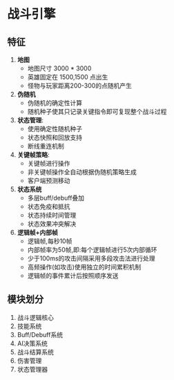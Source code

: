 # 战斗引擎

## 特征
1. **地图**
    - 地图尺寸 3000 * 3000
    - 英雄固定在 1500,1500 点出生
    - 怪物与玩家距离200-300的点随机产生
2. **伪随机**
    - 伪随机的确定性计算
    - 随机种子使其只记录关键指令即可复现整个战斗过程
3. **状态管理**:
    - 使用确定性随机种子
    - 状态快照和回放支持
    - 断线重连机制
4. **关键帧策略**:
    - 关键帧进行操作
    - 非关键帧操作全自动根据伪随机策略生成
    - 客户端预测移动
5. **状态系统**
   - 多层buff/debuff叠加
   - 状态免疫和抵抗
   - 状态持续时间管理
   - 状态效果冲突解决
6. **逻辑帧+内部帧**
    - 逻辑帧,每秒10帧
    - 内部帧率为50帧,即:每个逻辑帧进行5次内部循环
    - 少于100ms的攻击间隔采用多段攻击法进行处理
    - 高频操作(如攻击)使用独立的时间累积机制
    - 逻辑帧的事件累计后按照顺序发送


## 模块划分

1. 战斗逻辑核心
2. 技能系统
3. Buff/Debuff系统
4. AI决策系统
5. 战斗结算系统
6. 伤害管理
7. 状态管理器

